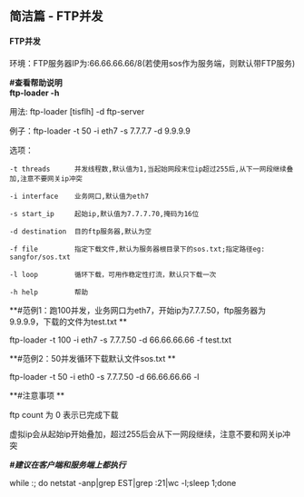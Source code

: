 ## 简洁篇 - FTP并发

#### FTP**并发**

环境：FTP服务器IP为:66.66.66.66/8\(若使用sos作为服务端，则默认带FTP服务\)

**\#查看帮助说明  
  ftp-loader -h**

用法: ftp-loader \[tisflh\] -d ftp-server

例子：ftp-loader -t 50 -i eth7 -s 7.7.7.7 -d 9.9.9.9

选项：

```
-t threads      并发线程数,默认值为1,当起始网段末位ip超过255后,从下一网段继续叠加,注意不要网关ip冲突

-i interface    业务网口,默认值为eth7

-s start_ip     起始ip,默认值为7.7.7.70,掩码为16位

-d destination  目的ftp服务器,默认为空

-f file         指定下载文件,默认为服务器根目录下的sos.txt;指定路径eg: sangfor/sos.txt

-l loop         循环下载，可用作稳定性打流，默认只下载一次

-h help         帮助
```

**\#范例1：跑100并发，业务网口为eth7，开始ip为7.7.7.50，ftp服务器为9.9.9.9，下载的文件为test.txt  **

ftp-loader -t 100 -i eth7 -s 7.7.7.50 -d 66.66.66.66 -f test.txt

**\#范例2：50并发循环下载默认文件sos.txt  **

ftp-loader -t 50 -i eth0 -s 7.7.7.50 -d 66.66.66.66 -l

**\#注意事项  **

ftp count 为 0 表示已完成下载

虚拟ip会从起始ip开始叠加，超过255后会从下一网段继续，注意不要和网关ip冲突

_**\#建议在客户端和服务端上都执行**_

while :; do netstat -anp\|grep EST\|grep :21\|wc -l;sleep 1;done

